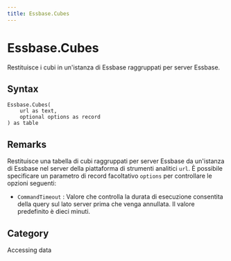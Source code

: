 ```yaml
---
title: Essbase.Cubes
---
```


# Essbase.Cubes


Restituisce i cubi in un&#39;istanza di Essbase raggruppati per server Essbase.


## Syntax

```powerquery
Essbase.Cubes(
    url as text,
    optional options as record
) as table
```


## Remarks

Restituisce una tabella di cubi raggruppati per server Essbase da un'istanza di Essbase nel server della piattaforma di strumenti analitici <code>url</code>. È possibile specificare un parametro di record facoltativo <code>options</code> per controllare le opzioni seguenti:    <ul><li><code>CommandTimeout</code> : Valore che controlla la durata di esecuzione consentita della query sul lato server prima che venga annullata. Il valore predefinito &#232; dieci minuti.</li></ul>



## Category
Accessing data
